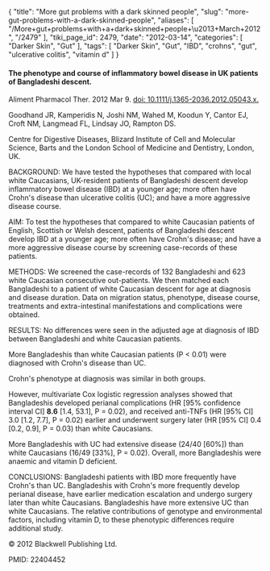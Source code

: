 {
    "title": "More gut problems with a dark skinned people",
    "slug": "more-gut-problems-with-a-dark-skinned-people",
    "aliases": [
        "/More+gut+problems+with+a+dark+skinned+people+\u2013+March+2012",
        "/2479"
    ],
    "tiki_page_id": 2479,
    "date": "2012-03-14",
    "categories": [
        "Darker Skin",
        "Gut"
    ],
    "tags": [
        "Darker Skin",
        "Gut",
        "IBD",
        "crohns",
        "gut",
        "ulcerative colitis",
        "vitamin d"
    ]
}


#### The phenotype and course of inflammatory bowel disease in UK patients of Bangladeshi descent.

Aliment Pharmacol Ther. 2012 Mar 9. [doi: 10.1111/j.1365-2036.2012.05043.x.](https://doi.org/10.1111/j.1365-2036.2012.05043.x.)

Goodhand JR, Kamperidis N, Joshi NM, Wahed M, Koodun Y, Cantor EJ, Croft NM, Langmead FL, Lindsay JO, Rampton DS.

Centre for Digestive Diseases, Blizard Institute of Cell and Molecular Science, Barts and the London School of Medicine and Dentistry, London, UK.

BACKGROUND: We have tested the hypotheses that compared with local white Caucasians, UK-resident patients of Bangladeshi descent develop inflammatory bowel disease (IBD) at a younger age; more often have Crohn's disease than ulcerative colitis (UC); and have a more aggressive disease course.

AIM: To test the hypotheses that compared to white Caucasian patients of English, Scottish or Welsh descent, patients of Bangladeshi descent develop IBD at a younger age; more often have Crohn's disease; and have a more aggressive disease course by screening case-records of these patients.

METHODS: We screened the case-records of 132 Bangladeshi and 623 white Caucasian consecutive out-patients. We then matched each Bangladeshi to a patient of white Caucasian descent for age at diagnosis and disease duration. Data on migration status, phenotype, disease course, treatments and extra-intestinal manifestations and complications were obtained.

RESULTS: No differences were seen in the adjusted age at diagnosis of IBD between Bangladeshi and white Caucasian patients. 

More Bangladeshis than white Caucasian patients (P < 0.01) were diagnosed with Crohn's disease than UC. 

Crohn's phenotype at diagnosis was similar in both groups. 

However, multivariate Cox logistic regression analyses showed that Bangladeshis developed perianal complications (HR <span>[95% confidence interval CI]</span>  **8.6**  <span>[1.4, 53.1]</span>, P = 0.02), and received anti-TNFs (HR <span>[95% CI]</span> 3.0 <span>[1.2, 7.7]</span>, P = 0.02) earlier and underwent surgery later (HR <span>[95% CI]</span> 0.4 <span>[0.2, 0.9]</span>, P = 0.03) than white Caucasians. 

More Bangladeshis with UC had extensive disease (24/40 <span>[60%]</span>) than white Caucasians (16/49 <span>[33%]</span>, P = 0.02). Overall, more Bangladeshis were anaemic and vitamin D deficient.

CONCLUSIONS: Bangladeshi patients with IBD more frequently have Crohn's than UC. Bangladeshis with Crohn's more frequently develop perianal disease, have earlier medication escalation and undergo surgery later than white Caucasians. Bangladeshis have more extensive UC than white Caucasians. The relative contributions of genotype and environmental factors, including vitamin D, to these phenotypic differences require additional study.

© 2012 Blackwell Publishing Ltd.

PMID:     22404452